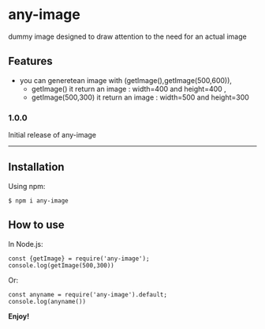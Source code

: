# any-image
dummy image designed to draw attention to the need for an actual image

## Features

* you can generetean image with (getImage(),getImage(500,600)),
    * getImage() it return an image : width=400 and height=400 ,
    * getImage(500,300) it return an image :  width=500 and height=300



### 1.0.0

Initial release of any-image

---

## Installation

Using npm:
```shell
$ npm i any-image
```


## How to use

In Node.js:
```shell
const {getImage} = require('any-image');
console.log(getImage(500,300))
```
Or:
```shell
const anyname = require('any-image').default;
console.log(anyname())
```


**Enjoy!**

